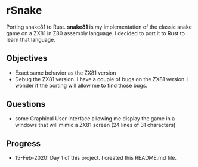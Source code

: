 # rSnake
Porting snake81 to Rust. **snake81** is my implementation of the classic snake game on a ZX81 in Z80 assembly language. I decided to port it to Rust to learn that language.

## Objectives
* Exact same behavior as the ZX81 version
* Debug the ZX81 version. I have a couple of bugs on the ZX81 version. I wonder if the porting will allow me to find those bugs.

## Questions

* some Graphical User Interface allowing me display the game in a windows that will mimic a ZX81 screen (24 lines of 31 characters)

## Progress
* 15-Feb-2020: Day 1 of this project. I created this README.md file.
